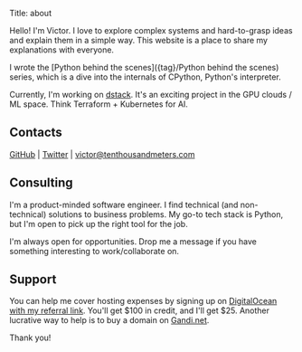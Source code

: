 Title: about

<div class="badge-base LI-profile-badge linkedin-card" data-locale="ru_RU" data-size="medium" data-theme="light" data-type="VERTICAL" data-vanity="victor-skvortsov-a4a429137" data-version="v1"><a class="badge-base__link LI-simple-link" href="https://ru.linkedin.com/in/victor-skvortsov-a4a429137?trk=profile-badge"></a></div>

Hello! I'm Victor. I love to explore complex systems and hard-to-grasp ideas and explain them in a simple way. This website is a place to share my explanations with everyone.

I wrote the [Python behind the scenes]({tag}/Python behind the scenes) series, which is a dive into the internals of CPython, Python's interpreter.

Currently, I'm working on [dstack](https://github.com/dstackai/dstack).
It's an exciting project in the GPU clouds / ML space. Think Terraform + Kubernetes for AI.

## Contacts

[GitHub](https://github.com/r4victor) | [Twitter](https://x.com/_r4victor) | victor@tenthousandmeters.com

## Consulting

I'm a product-minded software engineer. I find technical (and non-technical) solutions to business problems. My go-to tech stack is Python, but I'm open to pick up the right tool for the job.

I'm always open for opportunities. Drop me a message if you have something interesting to work/collaborate on.

## Support

You can help me cover hosting expenses by signing up on [DigitalOcean with my referral link](https://m.do.co/c/fb3a14e82e13). You'll get $100 in credit, and I'll get $25. Another lucrative way to help is to buy a domain on [Gandi.net](https://gandi.link/f/ccc431ff).

Thank you!
